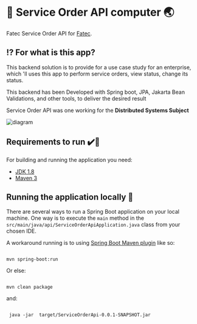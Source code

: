 #  :pushpin: Service Order API computer :earth_asia:

Fatec Service Order API for [Fatec](https://www.fatecsaocaetano.edu.br/).

## :interrobang: For what is this app?
 This backend solution is to provide for a use case study for an enterprise,
 which 'll uses this app to perform service orders, view status, change its status.
 
 This backend has been Developed with Spring boot, JPA, Jakarta Bean Validations,
 and other tools, to deliver the desired result
 
 Service Order API was one working for the **Distributed Systems Subject**
 
 
![diagram](https://user-images.githubusercontent.com/63258483/114637645-3acac600-9ca0-11eb-97c4-3b26cb895a0b.png)

## Requirements to run :heavy_check_mark::running:
For building and running the application you need:

- [JDK 1.8](http://www.oracle.com/technetwork/java/javase/downloads/jdk8-downloads-2133151.html)
- [Maven 3](https://maven.apache.org)

## Running the application locally :running:

There are several ways to run a Spring Boot application on your local machine. One way is to execute the `main` method in the `src/main/java/api/ServiceOrderApiApplication.java` class from your chosen IDE.

A workaround running is to using [Spring Boot Maven plugin](https://docs.spring.io/spring-boot/docs/current/reference/html/build-tool-plugins-maven-plugin.html) like so:

```shell

mvn spring-boot:run

```

Or else: 

```shell

mvn clean package

```
and:


```shell

 java -jar  target/ServiceOrderApi-0.0.1-SNAPSHOT.jar

```

